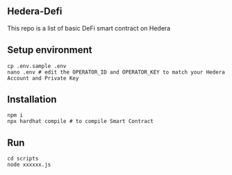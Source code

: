 ## Hedera-Defi

This repo is a list of basic DeFi smart contract on Hedera

## Setup environment

```shell
cp .env.sample .env
nano .env # edit the OPERATOR_ID and OPERATOR_KEY to match your Hedera Account and Private Key
```

## Installation

```shell
npm i
npx hardhat compile # to compile Smart Contract
```

## Run

```shell
cd scripts
node xxxxxx.js 
```


